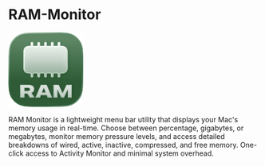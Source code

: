 # RAM-Monitor
<img src="RAM-icon-iOS-Default-1024x1024@1x.png" alt="RAM Monitor icon" width="150">

RAM Monitor is a lightweight menu bar utility that displays your Mac's memory usage in real-time. Choose between percentage, gigabytes, or megabytes, monitor memory pressure levels, and access detailed breakdowns of wired, active, inactive, compressed, and free memory. One-click access to Activity Monitor and minimal system overhead.
